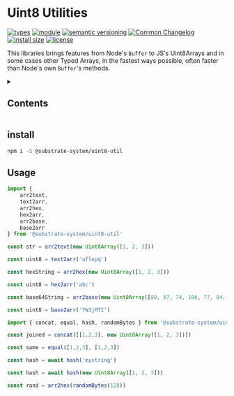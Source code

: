 # Uint8 Utilities
[![types](https://img.shields.io/npm/types/@substrate-system/uint8-util?style=flat-square)](README.md)
[![module](https://img.shields.io/badge/module-ESM%2FCJS-blue?style=flat-square)](README.md)
[![semantic versioning](https://img.shields.io/badge/semver-2.0.0-blue?logo=semver&style=flat-square)](https://semver.org/)
[![Common Changelog](https://nichoth.github.io/badge/common-changelog.svg)](./CHANGELOG.md)
[![install size](https://flat.badgen.net/packagephobia/install/@substrate-system/uint8-util)](https://packagephobia.com/result?p=@substrate-system/uint8-util)
[![license](https://img.shields.io/badge/license-MIT-brightgreen.svg?style=flat-square)](LICENSE)

This libraries brings features from Node's `Buffer` to JS's Uint8Arrays and in some cases other Typed Arrays, in the fastest ways possible, often faster than Node's own `Buffer`'s methods.

<details><summary><h2>Contents</h2></summary>

<!-- toc -->

- [install](#install)
- [Usage](#usage)

<!-- tocstop -->

</details>

## install

```sh
npm i -S @substrate-system/uint8-util
```

## Usage

```js
import {
    arr2text,
    text2arr,
    arr2hex,
    hex2arr,
    arr2base,
    base2arr
} from '@substrate-system/uint8-util'

const str = arr2text(new Uint8Array([1, 2, 3]))

const uint8 = text2arr('uflnpq')

const hexString = arr2hex(new Uint8Array([1, 2, 3]))

const uint8 = hex2arr('abc')

const base64String = arr2base(new Uint8Array([89, 87, 74, 106, 77, 84, 73]))

const uint8 = base2arr('YWJjMTI')

import { concat, equal, hash, randomBytes } from '@substrate-system/uint8-util'

const joined = concat([[1,2,3], new Uint8Array([1, 2, 3])])

const same = equal([1,2,3], [1,2,3])

const hash = await hash('mystring')

const hash = await hash(new Uint8Array([1, 2, 3]))

const rand = arr2hex(randomBytes(128))
